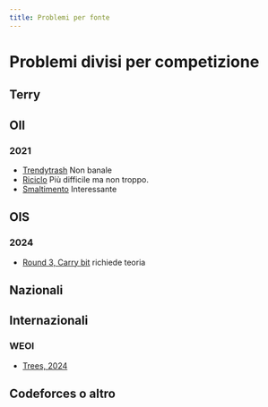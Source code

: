 ```yaml
---
title: Problemi per fonte
---
```


# Problemi divisi per competizione

## Terry

## OII
### 2021
- [Trendytrash](./problemi/trendytrash.md) Non banale
- [Riciclo](./problemi/riciclo.md) Più difficile ma non troppo.
- [Smaltimento](./problemi/smaltimento.md) Interessante

## OIS
### 2024
- [Round 3, Carry bit](./problemi/carry_training.md) richiede teoria

## Nazionali

## Internazionali
### WEOI 
- [Trees, 2024](./problemi/trees_weoi.md)

## Codeforces o altro